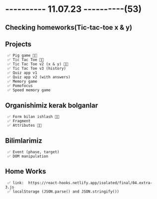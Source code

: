 # ---------- 11.07.23 ----------(53)

## Checking homeworks(Tic-tac-toe x & y)

## Projects

     ✅ Pig game 👍🏻
     ✅ Tic Tac Toe 👍🏻
     ✅ Tic Tac Toe v2 (x & y) 👍🏻
     ✅ Tic Tac Toe v3 (history)
     ✅ Quiz app v1
     ✅ Quiz app v2 (with answers)
     ✅ Memory game
     ✅ Pomofocus
     ✅ Speed memory game

## Organishimiz kerak bolganlar

     ✅ Form bilan ishlash 👍🏻
     ✅ Fragment
     ✅ Attributes 👍🏻

## Bilimlarimiz

     ✅ Event (phase, target)
     ✅ DOM manipulation

## Home Works

     ✅ link:  https://react-hooks.netlify.app/isolated/final/04.extra-3.js
     ✅ localStorage (JSON.parse() and JSON.stringify())
